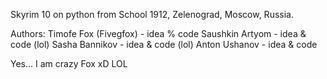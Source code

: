 Skyrim 10 on python from School 1912, Zelenograd, Moscow, Russia.

Authors:
Timofe Fox (Fivegfox) - idea % code
Saushkin Artyom - idea & code (lol)
Sasha Bannikov - idea & code (lol)
Anton Ushanov - idea & code

Yes... I am crazy Fox xD
LOL
